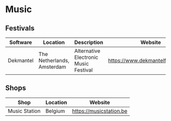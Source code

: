 # Music

## Festivals

| Software       | Location                   | Description                           | Website                           |
| -------------- | -------------------------- | ------------------------------------- | --------------------------------- |
| Dekmantel      | The Netherlands, Amsterdam | Alternative Electronic Music Festival | https://www.dekmantelfestival.com |

## Shops

| Shop           | Location | Website                           |
| -------------- | -------- | --------------------------------- |
| Music Station  | Belgium  | https://musicstation.be           |